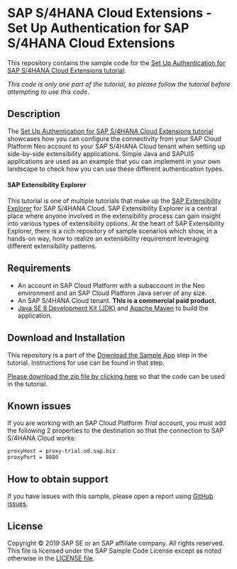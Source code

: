 # SAP S/4HANA Cloud Extensions - Set Up Authentication for SAP S/4HANA Cloud Extensions
This repository contains the sample code for the [Set Up Authentication for SAP S/4HANA Cloud Extensions tutorial](http://tiny.cc/s4-ext-authentication).

*This code is only one part of the tutorial, so please follow the tutorial before attempting to use this code.*

## Description

The [Set Up Authentication for SAP S/4HANA Cloud Extensions tutorial](http://tiny.cc/s4-ext-authentication) showcases how you can configure the connectivity from your SAP Cloud Platform Neo account to your SAP S/4HANA Cloud tenant when setting up side-by-side extensibility applications. Simple Java and SAPUI5 applications are used as an example that you can implement in your own landscape to check how you can use these different authentication types.

#### SAP Extensibility Explorer

This tutorial is one of multiple tutorials that make up the [SAP Extensibility Explorer](https://sap.com/extends4) for SAP S/4HANA Cloud.
SAP Extensibility Explorer is a central place where anyone involved in the extensibility process can gain insight into various types of extensibility options. At the heart of SAP Extensibility Explorer, there is a rich repository of sample scenarios which show, in a hands-on way, how to realize an extensibility requirement leveraging different extensibility patterns.


Requirements
-------------
- An account in SAP Cloud Platform with a subaccount in the Neo environment and an SAP Cloud Platform Java server of any size.
- An SAP S/4HANA Cloud tenant. **This is a commercial paid product.**
- [Java SE 8 Development Kit (JDK)](https://www.oracle.com/technetwork/java/javase/downloads/index.html) and [Apache Maven](http://maven.apache.org/download.cgi) to build the application.

Download and Installation
-------------
This repository is a part of the [Download the Sample App](https://help.sap.com/viewer/8ce29283d61a4bca96e9e7d87c95baa3/SHIP/en-US/b2517f22190a44288103789946e885f1.html) step in the tutorial. Instructions for use can be found in that step.

[Please download the zip file by clicking here](https://github.com/SAP/s4hana-ext-authentication/archive/master.zip) so that the code can be used in the tutorial.


Known issues
---------------------
If you are working with an SAP Cloud Platform _Trial_ account, you must add the following 2 properties to the destination so that the connection to SAP S/4HANA Cloud works:
```
proxyHost = proxy-trial.od.sap.biz
proxyPort = 8080
```

How to obtain support
---------------------
If you have issues with this sample, please open a report using [GitHub issues](https://github.com/SAP/s4hana-ext-authentication/issues).

License
-------
Copyright © 2019 SAP SE or an SAP affiliate company. All rights reserved.
This file is licensed under the SAP Sample Code License except as noted otherwise in the [LICENSE file](LICENSE).
